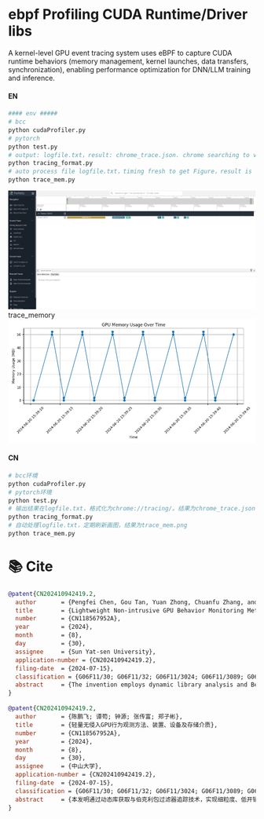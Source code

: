# ebpf Profiling CUDA Runtime/Driver libs
A kernel-level GPU event tracing system uses eBPF to capture CUDA runtime behaviors (memory management, kernel launches, data transfers, synchronization), enabling performance optimization for DNN/LLM training and inference. 

#### EN
```bash
#### env #####
# bcc
python cudaProfiler.py
# pytorch
python test.py
# output: logfile.txt，result: chrome_trace.json. chrome searching to visualize: chrome://tracing/。
python tracing_format.py
# auto process file logfile.txt，timing fresh to get Figure，result is trace_mem.png
python trace_mem.py
```

![chrome_trace](./patent/chrome_trace.png)
trace_memory
![trace_mem](./trace_mem.png)

#### CN
```bash
# bcc环境
python cudaProfiler.py
# pytorch环境
python test.py
# 输出结果在logfile.txt，格式化为chrome://tracing/。结果为chrome_trace.json
python tracing_format.py
# 自动处理logfile.txt，定期刷新画图，结果为trace_mem.png
python trace_mem.py
```


# 📚 Cite
```bibtex
@patent{CN202410942419.2,
  author       = {Pengfei Chen, Gou Tan, Yuan Zhong, Chuanfu Zhang, and Zibin Zheng},
  title        = {Lightweight Non-intrusive GPU Behavior Monitoring Method, Apparatus, Device and Storage Medium},
  number       = {CN118567952A},
  year         = {2024},
  month        = {8},
  day          = {30},
  assignee     = {Sun Yat-sen University},
  application-number = {CN202410942419.2},
  filing-date  = {2024-07-15},
  classification = {G06F11/30; G06F11/32; G06F11/3024; G06F11/3089; G06F11/323},
  abstract     = {The invention employs dynamic library analysis and Berkeley Packet Filter tracing to achieve fine-grained, low-overhead GPU behavior monitoring, addressing performance bottlenecks in large-scale data processing.}
}
```

```bibtex
@patent{CN202410942419.2,
  author       = {陈鹏飞; 谭苟; 钟源; 张传富; 郑子彬},
  title        = {轻量无侵入GPU行为观测方法、装置、设备及存储介质},
  number       = {CN118567952A},
  year         = {2024},
  month        = {8},
  day          = {30},
  assignee     = {中山大学},
  application-number = {CN202410942419.2},
  filing-date  = {2024-07-15},
  classification = {G06F11/30; G06F11/32; G06F11/3024; G06F11/3089; G06F11/323},
  abstract     = {本发明通过动态库获取与伯克利包过滤器追踪技术，实现细粒度、低开销的GPU行为监控，解决大规模数据下的性能瓶颈问题。}
}
```

